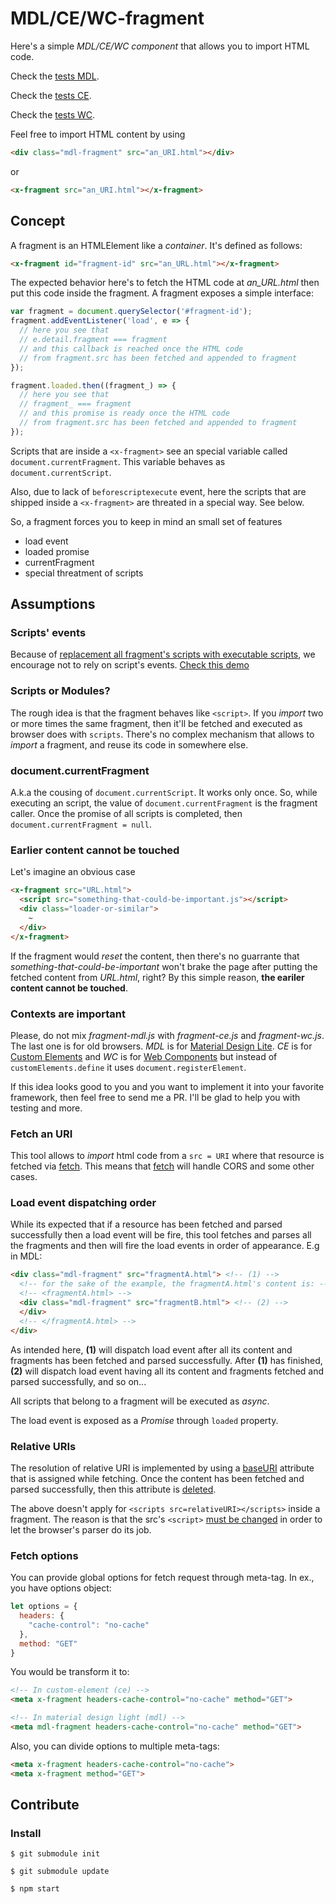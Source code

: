 # MDL/CE/WC-fragment

Here's a simple _MDL/CE/WC component_ that allows you to import HTML code.

Check the [tests MDL](/test/test-mdl.html).

Check the [tests CE](/test/test-ce.html).

Check the [tests WC](/test/test-wc.html).

Feel free to import HTML content by using

```html
<div class="mdl-fragment" src="an_URI.html"></div>
```

or

```html
<x-fragment src="an_URI.html"></x-fragment>
```
## Concept

A fragment is an HTMLElement like a _container_. It's defined as follows:

```html
<x-fragment id="fragment-id" src="an_URL.html"></x-fragment>
```

The expected behavior here's to fetch the HTML code at _an_URL.html_ then put this code inside the fragment.
A fragment exposes a simple interface:

```javascript
var fragment = document.querySelector('#fragment-id');
fragment.addEventListener('load', e => {
  // here you see that
  // e.detail.fragment === fragment
  // and this callback is reached once the HTML code
  // from fragment.src has been fetched and appended to fragment
});

fragment.loaded.then((fragment_) => {
  // here you see that
  // fragment_ === fragment
  // and this promise is ready once the HTML code
  // from fragment.src has been fetched and appended to fragment
});
```

Scripts that are inside a ```<x-fragment>``` see an special variable called ```document.currentFragment```. This variable behaves as ```document.currentScript```.

Also, due to lack of ```beforescriptexecute``` event, here the scripts that are shipped inside a ```<x-fragment>``` are threated in a special way. See below.

So, a fragment forces you to keep in mind an small set of features
- load event
- loaded promise
- currentFragment
- special threatment of scripts

## Assumptions

### Scripts' events

Because of [replacement all fragment's scripts with executable scripts](https://github.com/m3co/pseudoimport-html/blob/2490ec33ce31b9d8eaa7b0d7ae2201f601f5d8ee/src/fragment-ce.js#L308), we encourage not to rely on script's events. [Check this demo](/trunk/ce-currentFragment.html)

### Scripts or Modules?

The rough idea is that the fragment behaves like ```<script>```. If you _import_ two or more times the same fragment, then it'll be fetched and executed as browser does with ```scripts```. There's no complex mechanism that allows to _import_ a fragment, and reuse its code in somewhere else.

### document.currentFragment

A.k.a the cousing of ```document.currentScript```. It works only once. So, while executing an script, the value of ```document.currentFragment``` is the fragment caller. Once the promise of all scripts is completed, then ```document.currentFragment = null```.

### Earlier content cannot be touched

Let's imagine an obvious case
```html
<x-fragment src="URL.html">
  <script src="something-that-could-be-important.js"></script>
  <div class="loader-or-similar">
    ~
  </div>
</x-fragment>
```
If the fragment would _reset_ the content, then there's no guarrante that _something-that-could-be-important_ won't brake the page after putting the fetched content from _URL.html_, right? By this simple reason, __the eariler content cannot be touched__.

### Contexts are important

Please, do not mix _fragment-mdl.js_ with _fragment-ce.js_ and _fragment-wc.js_. The last one is for old browsers. _MDL_ is for [Material Design Lite](https://github.com/google/material-design-lite). _CE_ is for [Custom Elements](https://w3c.github.io/webcomponents/spec/custom/) and _WC_ is for [Web Components](https://w3c.github.io/webcomponents/spec/custom/) but instead of ```customElements.define``` it uses ```document.registerElement```.

If this idea looks good to you and you want to implement it into your favorite framework, then feel free to send me a PR. I'll be glad to help you with testing and more.

### Fetch an URI

This tool allows to _import_ html code from a ```src = URI``` where that resource is fetched via [fetch](https://fetch.spec.whatwg.org/). This means that [fetch](https://fetch.spec.whatwg.org/) will handle CORS and some other cases.

### Load event dispatching order

While its expected that if a resource has been fetched and parsed successfully then a load event will be fire, this tool fetches and parses all the fragments and then will fire the load events in order of appearance. E.g in MDL:

```html
<div class="mdl-fragment" src="fragmentA.html"> <!-- (1) -->
  <!-- for the sake of the example, the fragmentA.html's content is: -->
  <!-- <fragmentA.html> -->
  <div class="mdl-fragment" src="fragmentB.html"> <!-- (2) -->
  </div>
  <!-- </fragmentA.html> -->
</div>
```

As intended here, __(1)__ will dispatch load event after all its content and fragments has been fetched and parsed successfully. After __(1)__ has finished, __(2)__ will dispatch load event having all its content and fragments fetched and parsed successfully, and so on...

All scripts that belong to a fragment will be executed as _async_.

The load event is exposed as a _Promise_ through ```loaded``` property.

### Relative URIs

The resolution of relative URI is implemented by using a [baseURI](https://github.com/m3co/pseudoimport-html/blob/master/src/fragment.js#L119) attribute that is assigned while fetching. Once the content has been fetched and parsed successfully, then this attribute is [deleted](https://github.com/m3co/pseudoimport-html/blob/master/src/fragment.js#L41).

The above doesn't apply for ```<scripts src=relativeURI></scripts>``` inside a fragment. The reason is that the src's ```<script>``` [must be changed](https://github.com/m3co/pseudoimport-html/blob/master/src/fragment.js#L104) in order to let the browser's parser do its job.

### Fetch options

You can provide global options for fetch request through meta-tag. In ex., you have options object:

```javascript
let options = {
  headers: {
    "cache-control": "no-cache"
  },
  method: "GET"
}
```

You would be transform it to:

```html
<!-- In custom-element (ce) -->
<meta x-fragment headers-cache-control="no-cache" method="GET">
```

```html
<!-- In material design light (mdl) -->
<meta mdl-fragment headers-cache-control="no-cache" method="GET">
```

Also, you can divide options to multiple meta-tags:

```html
<meta x-fragment headers-cache-control="no-cache">
<meta x-fragment method="GET">
```

## Contribute

### Install

`$ git submodule init`

`$ git submodule update`

`$ npm start`
